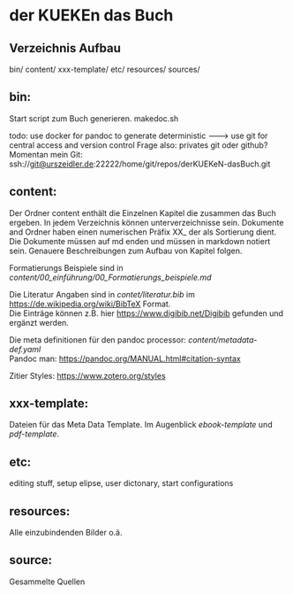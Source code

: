 # der KUEKEn das Buch

## Verzeichnis Aufbau

bin/
content/
xxx-template/
etc/
resources/
sources/

## bin:

Start script zum Buch generieren.
makedoc.sh

todo: use docker for pandoc to generate deterministic ---> use git for central access and version control
Frage also: privates git oder github?
Momentan mein Git: ssh://git@urszeidler.de:22222/home/git/repos/derKUEKeN-dasBuch.git

## content:

Der Ordner content enthält die Einzelnen Kapitel die zusammen das Buch ergeben.
In jedem Verzeichnis können unterverzeichnisse sein. 
Dokumente and Ordner haben einen numerischen Präfix XX_ der als Sortierung dient.
Die Dokumente müssen auf md enden und müssen in markdown notiert sein.
Genauere Beschreibungen zum Aufbau von Kapitel folgen.

Formatierungs Beispiele sind in _content/00_einführung/00_Formatierungs_beispiele.md_ 

Die Literatur Angaben sind in _contet/literatur.bib_ im https://de.wikipedia.org/wiki/BibTeX Format.  
Die Einträge können z.B. hier https://www.digibib.net/Digibib gefunden und ergänzt werden.  

Die meta definitionen für den pandoc processor: _content/metadata-def.yaml_  
Pandoc man: https://pandoc.org/MANUAL.html#citation-syntax

Zitier Styles: https://www.zotero.org/styles


## xxx-template:

Dateien für das Meta Data Template. Im Augenblick _ebook-template_ und _pdf-template_.

## etc:

editing stuff, setup elipse, user dictonary, start configurations

## resources:

Alle einzubindenden Bilder o.ä.

## source:

Gesammelte Quellen

